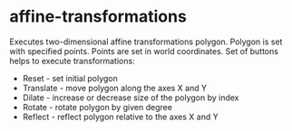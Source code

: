 # affine-transformations
Executes two-dimensional affine transformations polygon. Polygon is set with specified points. Points are set in world coordinates. 
Set of buttons helps to execute transformations:
* Reset - set initial polygon
* Translate - move polygon along the axes X and Y
* Dilate - increase or decrease size of the polygon by index
* Rotate - rotate polygon by given degree
* Reflect - reflect polygon relative to the axes X and Y
